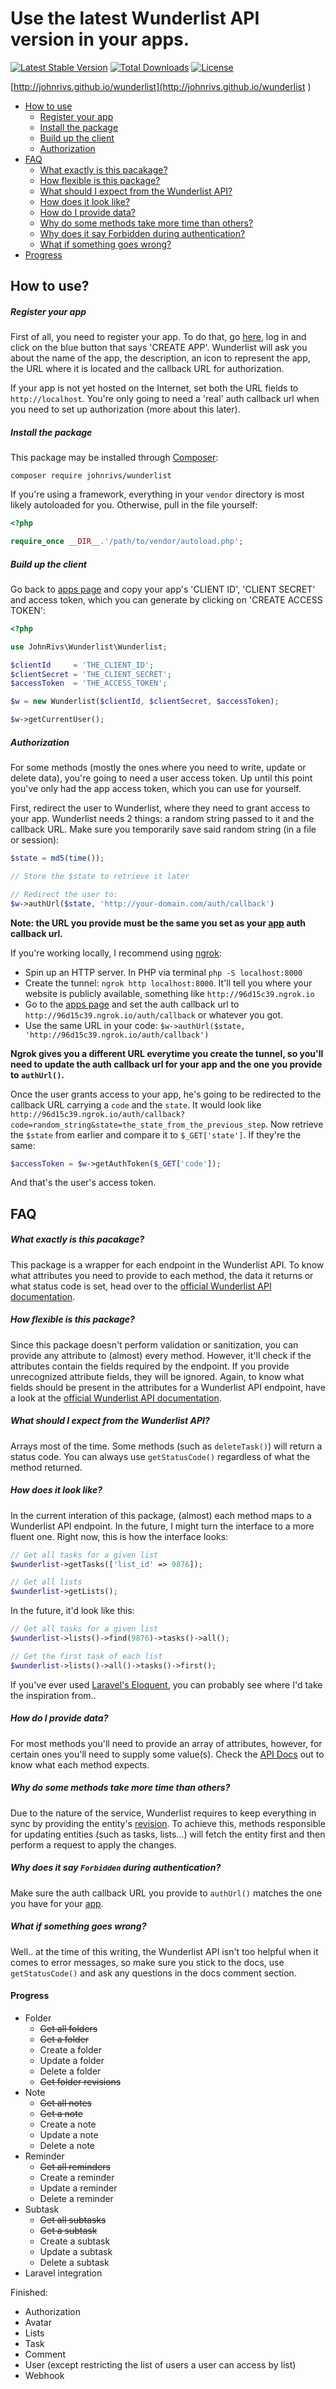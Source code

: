 # Use the latest Wunderlist API version in your apps.
[![Latest Stable Version](https://poser.pugx.org/johnrivs/wunderlist/v/stable)](https://packagist.org/packages/johnrivs/wunderlist) [![Total Downloads](https://poser.pugx.org/johnrivs/wunderlist/downloads)](https://packagist.org/packages/johnrivs/wunderlist) [![License](https://poser.pugx.org/johnrivs/wunderlist/license)](https://packagist.org/packages/johnrivs/wunderlist)

[http://johnrivs.github.io/wunderlist](http://johnrivs.github.io/wunderlist )

- [How to use](#how-to-use )
    - [Register your app](#register-your-app )
    - [Install the package](#install-the-package )
    - [Build up the client](#build-up-the-client )
    - [Authorization](#authorization )
- [FAQ](#faq )
    - [What exactly is this pacakage?](#what-exactly-is-this-pacakage )
    - [How flexible is this package?](#how-flexible-is-this-package )
    - [What should I expect from the Wunderlist API?](#what-should-i-expect-from-the-wunderlist-api )
    - [How does it look like?](#how-does-it-look-like )
    - [How do I provide data?](#how-do-i-provide-data )
    - [Why do some methods take more time than others?](#why-do-some-methods-take-more-time-than-others )
    - [Why does it say Forbidden during authentication?](#why-does-it-say-forbidden-during-authentication )
    - [What if something goes wrong?](#what-if-something-goes-wrong )
- [Progress](#progress )

## How to use?
##### Register your app
First of all, you need to register your app. To do that, go [here](https://developer.wunderlist.com/apps ), log in and click on the blue button that says 'CREATE APP'. Wunderlist will ask you about the name of the app, the description, an icon to represent the app, the URL where it is located and the callback URL for authorization.

If your app is not yet hosted on the Internet, set both the URL fields to `http://localhost`. You're only going to need a 'real' auth callback url when you need to set up authorization (more about this later).

##### Install the package
This package may be installed through [Composer](https://getcomposer.org/download/ ):
```
composer require johnrivs/wunderlist
```
If you're using a framework, everything in your `vendor` directory is most likely autoloaded for you. Otherwise, pull in the file yourself:
```php
<?php

require_once __DIR__.'/path/to/vendor/autoload.php';
```

##### Build up the client
Go back to [apps page](https://developer.wunderlist.com/apps ) and copy your app's 'CLIENT ID', 'CLIENT SECRET' and access token, which you can generate by clicking on 'CREATE ACCESS TOKEN':
```php
<?php 

use JohnRivs\Wunderlist\Wunderlist;

$clientId     = 'THE_CLIENT_ID';
$clientSecret = 'THE_CLIENT_SECRET';
$accessToken  = 'THE_ACCESS_TOKEN';

$w = new Wunderlist($clientId, $clientSecret, $accessToken);

$w->getCurrentUser();
```

##### Authorization
For some methods (mostly the ones where you need to write, update or delete data), you're going to need a user access token. Up until this point you've only had the app access token, which you can use for yourself.

First, redirect the user to Wunderlist, where they need to grant access to your app. Wunderlist needs 2 things: a random string passed to it and the callback URL. Make sure you temporarily save said random string (in a file or session):
```php
$state = md5(time());

// Store the $state to retrieve it later

// Redirect the user to:
$w->authUrl($state, 'http://your-domain.com/auth/callback')
```
**Note: the URL you provide must be the same you set as your [app](https://developer.wunderlist.com/apps ) auth callback url.**

If you're working locally, I recommend using [ngrok](https://ngrok.com/ ):
- Spin up an HTTP server. In PHP via terminal `php -S localhost:8000`
- Create the tunnel: `ngrok http localhost:8000`. It'll tell you where your website is publicly available, something like `http://96d15c39.ngrok.io`
- Go to the [apps page](https://developer.wunderlist.com/apps ) and set the auth callback url to `http://96d15c39.ngrok.io/auth/callback` or whatever you got.
- Use the same URL in your code: `$w->authUrl($state, 'http://96d15c39.ngrok.io/auth/callback')`

**Ngrok gives you a different URL everytime you create the tunnel, so you'll need to update the auth callback url for your app and the one you provide to `authUrl()`.**

Once the user grants access to your app, he's going to be redirected to the callback URL carrying a `code` and the `state`. It would look like `http://96d15c39.ngrok.io/auth/callback?code=random_string&state=the_state_from_the_previous_step`. Now retrieve the `$state` from earlier and compare it to `$_GET['state']`. If they're the same:
```php
$accessToken = $w->getAuthToken($_GET['code']);
```
And that's the user's access token.

## FAQ
##### What exactly is this pacakage?
This package is a wrapper for each endpoint in the Wunderlist API. To know what attributes you need to provide to each method, the data it returns or what status code is set, head over to the [official Wunderlist API documentation](https://developer.wunderlist.com/documentation ).

##### How flexible is this package?
Since this package doesn't perform validation or sanitization, you can provide any attribute to (almost) every method. However, it'll check if the attributes contain the fields required by the endpoint. If you provide unrecognized attribute fields, they will be ignored. Again, to know what fields should be present in the attributes for a Wunderlist API endpoint, have a look at the [official Wunderlist API documentation](https://developer.wunderlist.com/documentation ).

##### What should I expect from the Wunderlist API?
Arrays most of the time. Some methods (such as `deleteTask()`) will return a status code. You can always use `getStatusCode()` regardless of what the method returned.

##### How does it look like?
In the current interation of this package, (almost) each method maps to a Wunderlist API endpoint. In the future, I might turn the interface to a more fluent one.
Right now, this is how the interface looks:
```php
// Get all tasks for a given list
$wunderlist->getTasks(['list_id' => 9876]);

// Get all lists
$wunderlist->getLists();
```
In the future, it'd look like this:
```php
// Get all tasks for a given list
$wunderlist->lists()->find(9876)->tasks()->all();

// Get the first task of each list
$wunderlist->lists()->all()->tasks()->first();
```
If you've ever used [Laravel's Eloquent](http://laravel.com/docs/5.1/eloquent ), you can probably see where I'd take the inspiration from..

##### How do I provide data?
For most methods you'll need to provide an array of attributes, however, for certain ones you'll need to supply some value(s). Check the [API Docs](http://johnrivs.github.io/wunderlist/api-docs/index.html ) out to know what each method expects.

##### Why do some methods take more time than others?
Due to the nature of the service, Wunderlist requires to keep everything in sync by providing the entity's [revision](https://developer.wunderlist.com/documentation/concepts/revisions ). To achieve this, methods responsible for updating entities (such as tasks, lists...) will fetch the entity first and then perform a request to apply the changes.

##### Why does it say `Forbidden` during authentication?
Make sure the auth callback URL you provide to `authUrl()` matches the one you have for your [app](https://developer.wunderlist.com/apps ).

##### What if something goes wrong?
Well.. at the time of this writing, the Wunderlist API isn't too helpful when it comes to error messages, so make sure you stick to the docs, use `getStatusCode()` and ask any questions in the docs comment section.

#### Progress
- Folder
    - ~~Get all folders~~
    - ~~Get a folder~~
    - Create a folder
    - Update a folder
    - Delete a folder
    - ~~Get folder revisions~~
- Note
    - ~~Get all notes~~
    - ~~Get a note~~
    - Create a note
    - Update a note
    - Delete a note
- Reminder
    - ~~Get all reminders~~
    - Create a reminder
    - Update a reminder
    - Delete a reminder
- Subtask
    - ~~Get all subtasks~~
    - ~~Get a subtask~~
    - Create a subtask
    - Update a subtask
    - Delete a subtask
- Laravel integration

Finished:
- Authorization
- Avatar
- Lists
- Task
- Comment
- User (except restricting the list of users a user can access by list)
- Webhook
